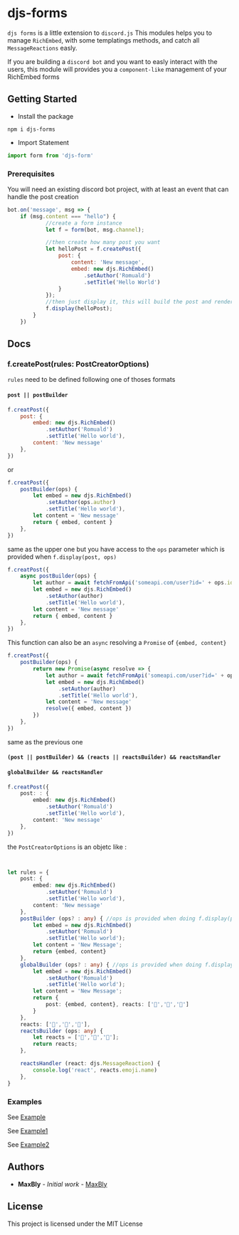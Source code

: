 # djs-forms

`djs forms` is a little extension to `discord.js`
This modules helps you to manage `RichEmbed`, with some templatings methods, and catch all `MessageReactions` easly.

If you are building a `discord bot` and you want to easly interact with the users, this module will provides you a `component-like` management of your RichEmbed forms 

## Getting Started

- Install the package

```
npm i djs-forms
```

- Import Statement
```js
import form from 'djs-form'
```

### Prerequisites

You will need an existing discord bot project, with at least an event that can handle the post creation

```js
bot.on('message', msg => {
    if (msg.content === "hello") {
            //create a form instance
            let f = form(bot, msg.channel);

            //then create how many post you want
            let helloPost = f.createPost({
                post: {
                    content: 'New message',
                    embed: new djs.RichEmbed()
                        .setAuthor('Romuald')
                        .setTitle('Hello World')
                }
            });
            //then just display it, this will build the post and render it
            f.display(helloPost);
        }
    })

```
## Docs

### f.createPost(rules: PostCreatorOptions)

`rules` need to be defined following one of thoses formats

#### `post || postBuilder` 

```js
f.creatPost({
    post: {
        embed: new djs.RichEmbed()
            .setAuthor('Romuald')
            .setTitle('Hello world'), 
        content: 'New message'
    },
})
```
or

```js
f.creatPost({
    postBuilder(ops) { 
        let embed = new djs.RichEmbed()
            .setAuthor(ops.author)
            .setTitle('Hello world'), 
        let content = 'New message'
        return { embed, content }
    },
})
```
same as the upper one but you have access to the `ops` parameter which is provided when `f.display(post, ops)`

```js
f.creatPost({
    async postBuilder(ops) { 
        let author = await fetchFromApi('someapi.com/user?id=' + ops.id)
        let embed = new djs.RichEmbed()
            .setAuthor(author)
            .setTitle('Hello world'), 
        let content = 'New message'
        return { embed, content }
    },
})
```
This function can also be an `async` resolving a `Promise` of `{embed, content}`


```js
f.creatPost({
    postBuilder(ops) { 
        return new Promise(async resolve => {
            let author = await fetchFromApi('someapi.com/user?id=' + ops.id)
            let embed = new djs.RichEmbed()
                .setAuthor(author)
                .setTitle('Hello world'), 
            let content = 'New message'
            resolve({ embed, content })
        })
    },
})
```
same as the previous one

#### `(post || postBuilder) && (reacts || reactsBuilder) && reactsHandler` 



#### `globalBuilder && reactsHandler` 

```ts
f.creatPost({
    post: : {
        embed: new djs.RichEmbed()
            .setAuthor('Romuald')
            .setTitle('Hello world'), 
        content: 'New message'
    },
})
```

the `PostCreatorOptions` is an objetc like :
```ts


let rules = {
    post: {
        embed: new djs.RichEmbed()
            .setAuthor('Romuald')
            .setTitle('Hello world'), 
        content: 'New message'
    },
    postBuilder (ops? : any) { //ops is provided when doing f.display(post, ops)
        let embed = new djs.RichEmbed()
            .setAuthor('Romuald')
            .setTitle('Hello world');
        let content = 'New Message';
        return {embed, content}
    },
    globalBuilder (ops? : any) { //ops is provided when doing f.display(post, ops)
        let embed = new djs.RichEmbed()
            .setAuthor('Romuald')
            .setTitle('Hello world');
        let content = 'New Message';
        return {
            post: {embed, content}, reacts: ['🥃','🍇','💼']
        }
    },
    reacts: ['🥃','🍇','💼'],
    reactsBuilder (ops: any) {
        let reacts = ['🥃','🍇','💼'];
        return reacts;
    },

    reactsHandler (react: djs.MessageReaction) {
        console.log('react', reacts.emoji.name)
    },
}

```




### Examples 

See [Example](examples/example1.js)

See [Example1](examples/example2.js)

See [Example2](examples/example3.js)

## Authors

* **MaxBly** - *Initial work* - [MaxBly](https://github.com/MaxBly)

## License

This project is licensed under the MIT License
